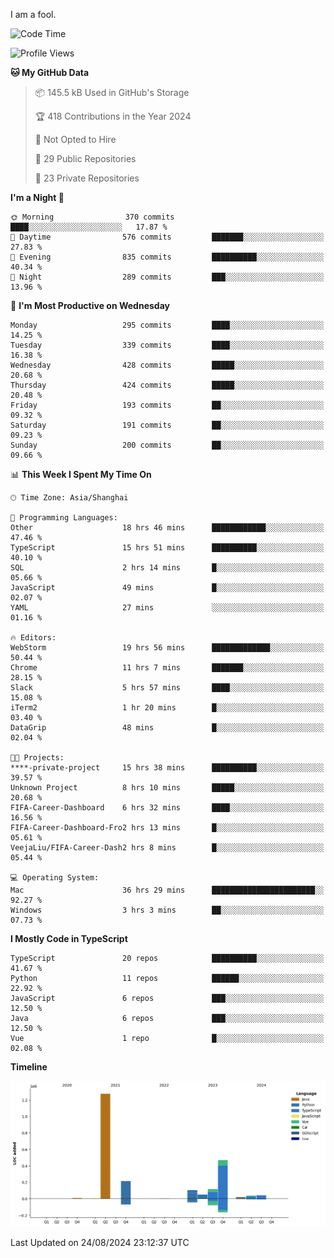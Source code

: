I am a fool.

<!--START_SECTION:waka-->
![Code Time](http://img.shields.io/badge/Code%20Time-1%2C715%20hrs%2013%20mins-blue)

![Profile Views](http://img.shields.io/badge/Profile%20Views-3-blue)

**🐱 My GitHub Data** 

> 📦 145.5 kB Used in GitHub's Storage 
 > 
> 🏆 418 Contributions in the Year 2024
 > 
> 🚫 Not Opted to Hire
 > 
> 📜 29 Public Repositories 
 > 
> 🔑 23 Private Repositories 
 > 
**I'm a Night 🦉** 

```text
🌞 Morning                370 commits         ████░░░░░░░░░░░░░░░░░░░░░   17.87 % 
🌆 Daytime                576 commits         ███████░░░░░░░░░░░░░░░░░░   27.83 % 
🌃 Evening                835 commits         ██████████░░░░░░░░░░░░░░░   40.34 % 
🌙 Night                  289 commits         ███░░░░░░░░░░░░░░░░░░░░░░   13.96 % 
```
📅 **I'm Most Productive on Wednesday** 

```text
Monday                   295 commits         ████░░░░░░░░░░░░░░░░░░░░░   14.25 % 
Tuesday                  339 commits         ████░░░░░░░░░░░░░░░░░░░░░   16.38 % 
Wednesday                428 commits         █████░░░░░░░░░░░░░░░░░░░░   20.68 % 
Thursday                 424 commits         █████░░░░░░░░░░░░░░░░░░░░   20.48 % 
Friday                   193 commits         ██░░░░░░░░░░░░░░░░░░░░░░░   09.32 % 
Saturday                 191 commits         ██░░░░░░░░░░░░░░░░░░░░░░░   09.23 % 
Sunday                   200 commits         ██░░░░░░░░░░░░░░░░░░░░░░░   09.66 % 
```


📊 **This Week I Spent My Time On** 

```text
🕑︎ Time Zone: Asia/Shanghai

💬 Programming Languages: 
Other                    18 hrs 46 mins      ████████████░░░░░░░░░░░░░   47.46 % 
TypeScript               15 hrs 51 mins      ██████████░░░░░░░░░░░░░░░   40.10 % 
SQL                      2 hrs 14 mins       █░░░░░░░░░░░░░░░░░░░░░░░░   05.66 % 
JavaScript               49 mins             █░░░░░░░░░░░░░░░░░░░░░░░░   02.07 % 
YAML                     27 mins             ░░░░░░░░░░░░░░░░░░░░░░░░░   01.16 % 

🔥 Editors: 
WebStorm                 19 hrs 56 mins      █████████████░░░░░░░░░░░░   50.44 % 
Chrome                   11 hrs 7 mins       ███████░░░░░░░░░░░░░░░░░░   28.15 % 
Slack                    5 hrs 57 mins       ████░░░░░░░░░░░░░░░░░░░░░   15.08 % 
iTerm2                   1 hr 20 mins        █░░░░░░░░░░░░░░░░░░░░░░░░   03.40 % 
DataGrip                 48 mins             █░░░░░░░░░░░░░░░░░░░░░░░░   02.04 % 

🐱‍💻 Projects: 
****-private-project     15 hrs 38 mins      ██████████░░░░░░░░░░░░░░░   39.57 % 
Unknown Project          8 hrs 10 mins       █████░░░░░░░░░░░░░░░░░░░░   20.68 % 
FIFA-Career-Dashboard    6 hrs 32 mins       ████░░░░░░░░░░░░░░░░░░░░░   16.56 % 
FIFA-Career-Dashboard-Fro2 hrs 13 mins       █░░░░░░░░░░░░░░░░░░░░░░░░   05.61 % 
VeejaLiu/FIFA-Career-Dash2 hrs 8 mins        █░░░░░░░░░░░░░░░░░░░░░░░░   05.44 % 

💻 Operating System: 
Mac                      36 hrs 29 mins      ███████████████████████░░   92.27 % 
Windows                  3 hrs 3 mins        ██░░░░░░░░░░░░░░░░░░░░░░░   07.73 % 
```

**I Mostly Code in TypeScript** 

```text
TypeScript               20 repos            ██████████░░░░░░░░░░░░░░░   41.67 % 
Python                   11 repos            ██████░░░░░░░░░░░░░░░░░░░   22.92 % 
JavaScript               6 repos             ███░░░░░░░░░░░░░░░░░░░░░░   12.50 % 
Java                     6 repos             ███░░░░░░░░░░░░░░░░░░░░░░   12.50 % 
Vue                      1 repo              █░░░░░░░░░░░░░░░░░░░░░░░░   02.08 % 
```



**Timeline**

![Lines of Code chart](https://raw.githubusercontent.com/VeejaLiu/VeejaLiu/master/assets/bar_graph.png)


 Last Updated on 24/08/2024 23:12:37 UTC
<!--END_SECTION:waka-->
